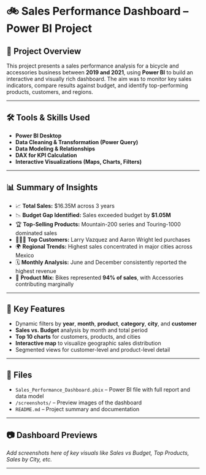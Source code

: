 # 🚲 Sales Performance Dashboard – Power BI Project

## 📌 Project Overview
This project presents a sales performance analysis for a bicycle and accessories business between **2019 and 2021**, using **Power BI** to build an interactive and visually rich dashboard. The aim was to monitor key sales indicators, compare results against budget, and identify top-performing products, customers, and regions.

---

## 🛠️ Tools & Skills Used
- **Power BI Desktop**
- **Data Cleaning & Transformation (Power Query)**
- **Data Modeling & Relationships**
- **DAX for KPI Calculation**
- **Interactive Visualizations (Maps, Charts, Filters)**

---

## 📊 Summary of Insights

- 📈 **Total Sales:** $16.35M across 3 years  
- 📉 **Budget Gap Identified:** Sales exceeded budget by **$1.05M**  
- 🏆 **Top-Selling Products:** Mountain-200 series and Touring-1000 dominated sales  
- 🧑‍🤝‍🧑 **Top Customers:** Larry Vazquez and Aaron Wright led purchases  
- 🌍 **Regional Trends:** Highest sales concentrated in major cities across Mexico  
- 🗓️ **Monthly Analysis:** June and December consistently reported the highest revenue  
- 🧩 **Product Mix:** Bikes represented **94% of sales**, with Accessories contributing marginally

---

## 📌 Key Features
- Dynamic filters by **year**, **month**, **product**, **category**, **city**, and **customer**
- **Sales vs. Budget** analysis by month and total period
- **Top 10 charts** for customers, products, and cities
- **Interactive map** to visualize geographic sales distribution
- Segmented views for customer-level and product-level detail

---

## 📁 Files
- `Sales_Performance_Dashboard.pbix` – Power BI file with full report and data model
- `/screenshots/` – Preview images of the dashboard
- `README.md` – Project summary and documentation

---

## 📷 Dashboard Previews

_Add screenshots here of key visuals like Sales vs Budget, Top Products, Sales by City, etc._

---

##
